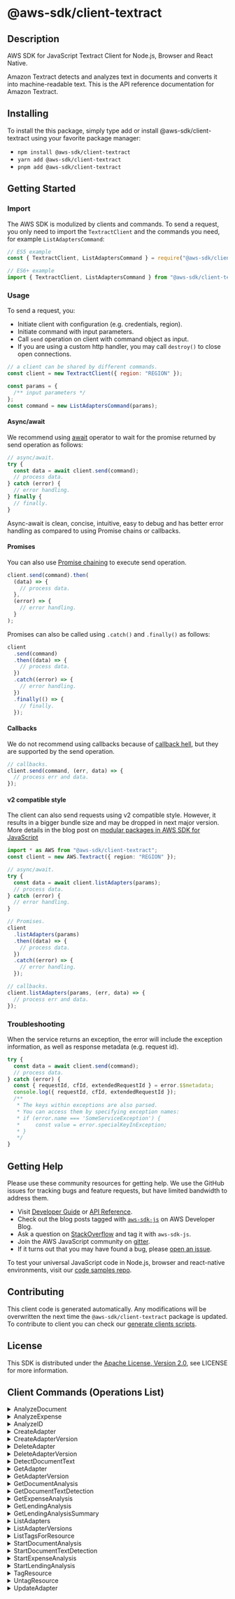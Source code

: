 <!-- generated file, do not edit directly -->

# @aws-sdk/client-textract

## Description

AWS SDK for JavaScript Textract Client for Node.js, Browser and React Native.

<p>Amazon Textract detects and analyzes text in documents and converts it
into machine-readable text. This is the API reference documentation for
Amazon Textract.</p>

## Installing

To install the this package, simply type add or install @aws-sdk/client-textract
using your favorite package manager:

- `npm install @aws-sdk/client-textract`
- `yarn add @aws-sdk/client-textract`
- `pnpm add @aws-sdk/client-textract`

## Getting Started

### Import

The AWS SDK is modulized by clients and commands.
To send a request, you only need to import the `TextractClient` and
the commands you need, for example `ListAdaptersCommand`:

```js
// ES5 example
const { TextractClient, ListAdaptersCommand } = require("@aws-sdk/client-textract");
```

```ts
// ES6+ example
import { TextractClient, ListAdaptersCommand } from "@aws-sdk/client-textract";
```

### Usage

To send a request, you:

- Initiate client with configuration (e.g. credentials, region).
- Initiate command with input parameters.
- Call `send` operation on client with command object as input.
- If you are using a custom http handler, you may call `destroy()` to close open connections.

```js
// a client can be shared by different commands.
const client = new TextractClient({ region: "REGION" });

const params = {
  /** input parameters */
};
const command = new ListAdaptersCommand(params);
```

#### Async/await

We recommend using [await](https://developer.mozilla.org/en-US/docs/Web/JavaScript/Reference/Operators/await)
operator to wait for the promise returned by send operation as follows:

```js
// async/await.
try {
  const data = await client.send(command);
  // process data.
} catch (error) {
  // error handling.
} finally {
  // finally.
}
```

Async-await is clean, concise, intuitive, easy to debug and has better error handling
as compared to using Promise chains or callbacks.

#### Promises

You can also use [Promise chaining](https://developer.mozilla.org/en-US/docs/Web/JavaScript/Guide/Using_promises#chaining)
to execute send operation.

```js
client.send(command).then(
  (data) => {
    // process data.
  },
  (error) => {
    // error handling.
  }
);
```

Promises can also be called using `.catch()` and `.finally()` as follows:

```js
client
  .send(command)
  .then((data) => {
    // process data.
  })
  .catch((error) => {
    // error handling.
  })
  .finally(() => {
    // finally.
  });
```

#### Callbacks

We do not recommend using callbacks because of [callback hell](http://callbackhell.com/),
but they are supported by the send operation.

```js
// callbacks.
client.send(command, (err, data) => {
  // process err and data.
});
```

#### v2 compatible style

The client can also send requests using v2 compatible style.
However, it results in a bigger bundle size and may be dropped in next major version. More details in the blog post
on [modular packages in AWS SDK for JavaScript](https://aws.amazon.com/blogs/developer/modular-packages-in-aws-sdk-for-javascript/)

```ts
import * as AWS from "@aws-sdk/client-textract";
const client = new AWS.Textract({ region: "REGION" });

// async/await.
try {
  const data = await client.listAdapters(params);
  // process data.
} catch (error) {
  // error handling.
}

// Promises.
client
  .listAdapters(params)
  .then((data) => {
    // process data.
  })
  .catch((error) => {
    // error handling.
  });

// callbacks.
client.listAdapters(params, (err, data) => {
  // process err and data.
});
```

### Troubleshooting

When the service returns an exception, the error will include the exception information,
as well as response metadata (e.g. request id).

```js
try {
  const data = await client.send(command);
  // process data.
} catch (error) {
  const { requestId, cfId, extendedRequestId } = error.$$metadata;
  console.log({ requestId, cfId, extendedRequestId });
  /**
   * The keys within exceptions are also parsed.
   * You can access them by specifying exception names:
   * if (error.name === 'SomeServiceException') {
   *     const value = error.specialKeyInException;
   * }
   */
}
```

## Getting Help

Please use these community resources for getting help.
We use the GitHub issues for tracking bugs and feature requests, but have limited bandwidth to address them.

- Visit [Developer Guide](https://docs.aws.amazon.com/sdk-for-javascript/v3/developer-guide/welcome.html)
  or [API Reference](https://docs.aws.amazon.com/AWSJavaScriptSDK/v3/latest/index.html).
- Check out the blog posts tagged with [`aws-sdk-js`](https://aws.amazon.com/blogs/developer/tag/aws-sdk-js/)
  on AWS Developer Blog.
- Ask a question on [StackOverflow](https://stackoverflow.com/questions/tagged/aws-sdk-js) and tag it with `aws-sdk-js`.
- Join the AWS JavaScript community on [gitter](https://gitter.im/aws/aws-sdk-js-v3).
- If it turns out that you may have found a bug, please [open an issue](https://github.com/aws/aws-sdk-js-v3/issues/new/choose).

To test your universal JavaScript code in Node.js, browser and react-native environments,
visit our [code samples repo](https://github.com/aws-samples/aws-sdk-js-tests).

## Contributing

This client code is generated automatically. Any modifications will be overwritten the next time the `@aws-sdk/client-textract` package is updated.
To contribute to client you can check our [generate clients scripts](https://github.com/aws/aws-sdk-js-v3/tree/main/scripts/generate-clients).

## License

This SDK is distributed under the
[Apache License, Version 2.0](http://www.apache.org/licenses/LICENSE-2.0),
see LICENSE for more information.

## Client Commands (Operations List)

<details>
<summary>
AnalyzeDocument
</summary>

[Command API Reference](https://docs.aws.amazon.com/AWSJavaScriptSDK/v3/latest/clients/client-textract/classes/analyzedocumentcommand.html) / [Input](https://docs.aws.amazon.com/AWSJavaScriptSDK/v3/latest/clients/client-textract/interfaces/analyzedocumentcommandinput.html) / [Output](https://docs.aws.amazon.com/AWSJavaScriptSDK/v3/latest/clients/client-textract/interfaces/analyzedocumentcommandoutput.html)

</details>
<details>
<summary>
AnalyzeExpense
</summary>

[Command API Reference](https://docs.aws.amazon.com/AWSJavaScriptSDK/v3/latest/clients/client-textract/classes/analyzeexpensecommand.html) / [Input](https://docs.aws.amazon.com/AWSJavaScriptSDK/v3/latest/clients/client-textract/interfaces/analyzeexpensecommandinput.html) / [Output](https://docs.aws.amazon.com/AWSJavaScriptSDK/v3/latest/clients/client-textract/interfaces/analyzeexpensecommandoutput.html)

</details>
<details>
<summary>
AnalyzeID
</summary>

[Command API Reference](https://docs.aws.amazon.com/AWSJavaScriptSDK/v3/latest/clients/client-textract/classes/analyzeidcommand.html) / [Input](https://docs.aws.amazon.com/AWSJavaScriptSDK/v3/latest/clients/client-textract/interfaces/analyzeidcommandinput.html) / [Output](https://docs.aws.amazon.com/AWSJavaScriptSDK/v3/latest/clients/client-textract/interfaces/analyzeidcommandoutput.html)

</details>
<details>
<summary>
CreateAdapter
</summary>

[Command API Reference](https://docs.aws.amazon.com/AWSJavaScriptSDK/v3/latest/clients/client-textract/classes/createadaptercommand.html) / [Input](https://docs.aws.amazon.com/AWSJavaScriptSDK/v3/latest/clients/client-textract/interfaces/createadaptercommandinput.html) / [Output](https://docs.aws.amazon.com/AWSJavaScriptSDK/v3/latest/clients/client-textract/interfaces/createadaptercommandoutput.html)

</details>
<details>
<summary>
CreateAdapterVersion
</summary>

[Command API Reference](https://docs.aws.amazon.com/AWSJavaScriptSDK/v3/latest/clients/client-textract/classes/createadapterversioncommand.html) / [Input](https://docs.aws.amazon.com/AWSJavaScriptSDK/v3/latest/clients/client-textract/interfaces/createadapterversioncommandinput.html) / [Output](https://docs.aws.amazon.com/AWSJavaScriptSDK/v3/latest/clients/client-textract/interfaces/createadapterversioncommandoutput.html)

</details>
<details>
<summary>
DeleteAdapter
</summary>

[Command API Reference](https://docs.aws.amazon.com/AWSJavaScriptSDK/v3/latest/clients/client-textract/classes/deleteadaptercommand.html) / [Input](https://docs.aws.amazon.com/AWSJavaScriptSDK/v3/latest/clients/client-textract/interfaces/deleteadaptercommandinput.html) / [Output](https://docs.aws.amazon.com/AWSJavaScriptSDK/v3/latest/clients/client-textract/interfaces/deleteadaptercommandoutput.html)

</details>
<details>
<summary>
DeleteAdapterVersion
</summary>

[Command API Reference](https://docs.aws.amazon.com/AWSJavaScriptSDK/v3/latest/clients/client-textract/classes/deleteadapterversioncommand.html) / [Input](https://docs.aws.amazon.com/AWSJavaScriptSDK/v3/latest/clients/client-textract/interfaces/deleteadapterversioncommandinput.html) / [Output](https://docs.aws.amazon.com/AWSJavaScriptSDK/v3/latest/clients/client-textract/interfaces/deleteadapterversioncommandoutput.html)

</details>
<details>
<summary>
DetectDocumentText
</summary>

[Command API Reference](https://docs.aws.amazon.com/AWSJavaScriptSDK/v3/latest/clients/client-textract/classes/detectdocumenttextcommand.html) / [Input](https://docs.aws.amazon.com/AWSJavaScriptSDK/v3/latest/clients/client-textract/interfaces/detectdocumenttextcommandinput.html) / [Output](https://docs.aws.amazon.com/AWSJavaScriptSDK/v3/latest/clients/client-textract/interfaces/detectdocumenttextcommandoutput.html)

</details>
<details>
<summary>
GetAdapter
</summary>

[Command API Reference](https://docs.aws.amazon.com/AWSJavaScriptSDK/v3/latest/clients/client-textract/classes/getadaptercommand.html) / [Input](https://docs.aws.amazon.com/AWSJavaScriptSDK/v3/latest/clients/client-textract/interfaces/getadaptercommandinput.html) / [Output](https://docs.aws.amazon.com/AWSJavaScriptSDK/v3/latest/clients/client-textract/interfaces/getadaptercommandoutput.html)

</details>
<details>
<summary>
GetAdapterVersion
</summary>

[Command API Reference](https://docs.aws.amazon.com/AWSJavaScriptSDK/v3/latest/clients/client-textract/classes/getadapterversioncommand.html) / [Input](https://docs.aws.amazon.com/AWSJavaScriptSDK/v3/latest/clients/client-textract/interfaces/getadapterversioncommandinput.html) / [Output](https://docs.aws.amazon.com/AWSJavaScriptSDK/v3/latest/clients/client-textract/interfaces/getadapterversioncommandoutput.html)

</details>
<details>
<summary>
GetDocumentAnalysis
</summary>

[Command API Reference](https://docs.aws.amazon.com/AWSJavaScriptSDK/v3/latest/clients/client-textract/classes/getdocumentanalysiscommand.html) / [Input](https://docs.aws.amazon.com/AWSJavaScriptSDK/v3/latest/clients/client-textract/interfaces/getdocumentanalysiscommandinput.html) / [Output](https://docs.aws.amazon.com/AWSJavaScriptSDK/v3/latest/clients/client-textract/interfaces/getdocumentanalysiscommandoutput.html)

</details>
<details>
<summary>
GetDocumentTextDetection
</summary>

[Command API Reference](https://docs.aws.amazon.com/AWSJavaScriptSDK/v3/latest/clients/client-textract/classes/getdocumenttextdetectioncommand.html) / [Input](https://docs.aws.amazon.com/AWSJavaScriptSDK/v3/latest/clients/client-textract/interfaces/getdocumenttextdetectioncommandinput.html) / [Output](https://docs.aws.amazon.com/AWSJavaScriptSDK/v3/latest/clients/client-textract/interfaces/getdocumenttextdetectioncommandoutput.html)

</details>
<details>
<summary>
GetExpenseAnalysis
</summary>

[Command API Reference](https://docs.aws.amazon.com/AWSJavaScriptSDK/v3/latest/clients/client-textract/classes/getexpenseanalysiscommand.html) / [Input](https://docs.aws.amazon.com/AWSJavaScriptSDK/v3/latest/clients/client-textract/interfaces/getexpenseanalysiscommandinput.html) / [Output](https://docs.aws.amazon.com/AWSJavaScriptSDK/v3/latest/clients/client-textract/interfaces/getexpenseanalysiscommandoutput.html)

</details>
<details>
<summary>
GetLendingAnalysis
</summary>

[Command API Reference](https://docs.aws.amazon.com/AWSJavaScriptSDK/v3/latest/clients/client-textract/classes/getlendinganalysiscommand.html) / [Input](https://docs.aws.amazon.com/AWSJavaScriptSDK/v3/latest/clients/client-textract/interfaces/getlendinganalysiscommandinput.html) / [Output](https://docs.aws.amazon.com/AWSJavaScriptSDK/v3/latest/clients/client-textract/interfaces/getlendinganalysiscommandoutput.html)

</details>
<details>
<summary>
GetLendingAnalysisSummary
</summary>

[Command API Reference](https://docs.aws.amazon.com/AWSJavaScriptSDK/v3/latest/clients/client-textract/classes/getlendinganalysissummarycommand.html) / [Input](https://docs.aws.amazon.com/AWSJavaScriptSDK/v3/latest/clients/client-textract/interfaces/getlendinganalysissummarycommandinput.html) / [Output](https://docs.aws.amazon.com/AWSJavaScriptSDK/v3/latest/clients/client-textract/interfaces/getlendinganalysissummarycommandoutput.html)

</details>
<details>
<summary>
ListAdapters
</summary>

[Command API Reference](https://docs.aws.amazon.com/AWSJavaScriptSDK/v3/latest/clients/client-textract/classes/listadapterscommand.html) / [Input](https://docs.aws.amazon.com/AWSJavaScriptSDK/v3/latest/clients/client-textract/interfaces/listadapterscommandinput.html) / [Output](https://docs.aws.amazon.com/AWSJavaScriptSDK/v3/latest/clients/client-textract/interfaces/listadapterscommandoutput.html)

</details>
<details>
<summary>
ListAdapterVersions
</summary>

[Command API Reference](https://docs.aws.amazon.com/AWSJavaScriptSDK/v3/latest/clients/client-textract/classes/listadapterversionscommand.html) / [Input](https://docs.aws.amazon.com/AWSJavaScriptSDK/v3/latest/clients/client-textract/interfaces/listadapterversionscommandinput.html) / [Output](https://docs.aws.amazon.com/AWSJavaScriptSDK/v3/latest/clients/client-textract/interfaces/listadapterversionscommandoutput.html)

</details>
<details>
<summary>
ListTagsForResource
</summary>

[Command API Reference](https://docs.aws.amazon.com/AWSJavaScriptSDK/v3/latest/clients/client-textract/classes/listtagsforresourcecommand.html) / [Input](https://docs.aws.amazon.com/AWSJavaScriptSDK/v3/latest/clients/client-textract/interfaces/listtagsforresourcecommandinput.html) / [Output](https://docs.aws.amazon.com/AWSJavaScriptSDK/v3/latest/clients/client-textract/interfaces/listtagsforresourcecommandoutput.html)

</details>
<details>
<summary>
StartDocumentAnalysis
</summary>

[Command API Reference](https://docs.aws.amazon.com/AWSJavaScriptSDK/v3/latest/clients/client-textract/classes/startdocumentanalysiscommand.html) / [Input](https://docs.aws.amazon.com/AWSJavaScriptSDK/v3/latest/clients/client-textract/interfaces/startdocumentanalysiscommandinput.html) / [Output](https://docs.aws.amazon.com/AWSJavaScriptSDK/v3/latest/clients/client-textract/interfaces/startdocumentanalysiscommandoutput.html)

</details>
<details>
<summary>
StartDocumentTextDetection
</summary>

[Command API Reference](https://docs.aws.amazon.com/AWSJavaScriptSDK/v3/latest/clients/client-textract/classes/startdocumenttextdetectioncommand.html) / [Input](https://docs.aws.amazon.com/AWSJavaScriptSDK/v3/latest/clients/client-textract/interfaces/startdocumenttextdetectioncommandinput.html) / [Output](https://docs.aws.amazon.com/AWSJavaScriptSDK/v3/latest/clients/client-textract/interfaces/startdocumenttextdetectioncommandoutput.html)

</details>
<details>
<summary>
StartExpenseAnalysis
</summary>

[Command API Reference](https://docs.aws.amazon.com/AWSJavaScriptSDK/v3/latest/clients/client-textract/classes/startexpenseanalysiscommand.html) / [Input](https://docs.aws.amazon.com/AWSJavaScriptSDK/v3/latest/clients/client-textract/interfaces/startexpenseanalysiscommandinput.html) / [Output](https://docs.aws.amazon.com/AWSJavaScriptSDK/v3/latest/clients/client-textract/interfaces/startexpenseanalysiscommandoutput.html)

</details>
<details>
<summary>
StartLendingAnalysis
</summary>

[Command API Reference](https://docs.aws.amazon.com/AWSJavaScriptSDK/v3/latest/clients/client-textract/classes/startlendinganalysiscommand.html) / [Input](https://docs.aws.amazon.com/AWSJavaScriptSDK/v3/latest/clients/client-textract/interfaces/startlendinganalysiscommandinput.html) / [Output](https://docs.aws.amazon.com/AWSJavaScriptSDK/v3/latest/clients/client-textract/interfaces/startlendinganalysiscommandoutput.html)

</details>
<details>
<summary>
TagResource
</summary>

[Command API Reference](https://docs.aws.amazon.com/AWSJavaScriptSDK/v3/latest/clients/client-textract/classes/tagresourcecommand.html) / [Input](https://docs.aws.amazon.com/AWSJavaScriptSDK/v3/latest/clients/client-textract/interfaces/tagresourcecommandinput.html) / [Output](https://docs.aws.amazon.com/AWSJavaScriptSDK/v3/latest/clients/client-textract/interfaces/tagresourcecommandoutput.html)

</details>
<details>
<summary>
UntagResource
</summary>

[Command API Reference](https://docs.aws.amazon.com/AWSJavaScriptSDK/v3/latest/clients/client-textract/classes/untagresourcecommand.html) / [Input](https://docs.aws.amazon.com/AWSJavaScriptSDK/v3/latest/clients/client-textract/interfaces/untagresourcecommandinput.html) / [Output](https://docs.aws.amazon.com/AWSJavaScriptSDK/v3/latest/clients/client-textract/interfaces/untagresourcecommandoutput.html)

</details>
<details>
<summary>
UpdateAdapter
</summary>

[Command API Reference](https://docs.aws.amazon.com/AWSJavaScriptSDK/v3/latest/clients/client-textract/classes/updateadaptercommand.html) / [Input](https://docs.aws.amazon.com/AWSJavaScriptSDK/v3/latest/clients/client-textract/interfaces/updateadaptercommandinput.html) / [Output](https://docs.aws.amazon.com/AWSJavaScriptSDK/v3/latest/clients/client-textract/interfaces/updateadaptercommandoutput.html)

</details>
